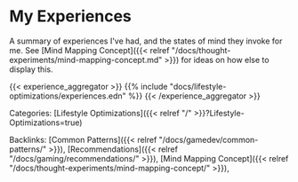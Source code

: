 # My Experiences

A summary of experiences I've had, and the states of mind they invoke for me.
See [Mind Mapping Concept]({{< relref
"/docs/thought-experiments/mind-mapping-concept.md" >}}) for ideas on how else
to display this.

{{< experience_aggregator >}}
{{% include "docs/lifestyle-optimizations/experiences.edn" %}}
{{< /experience_aggregator >}}










Categories: [Lifestyle Optimizations]({{< relref "/" >}}?Lifestyle-Optimizations=true)

Backlinks: [Common Patterns]({{< relref "/docs/gamedev/common-patterns/" >}}), 
[Recommendations]({{< relref "/docs/gaming/recommendations/" >}}), 
[Mind Mapping Concept]({{< relref "/docs/thought-experiments/mind-mapping-concept/" >}}), 
